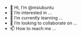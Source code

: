 - 👋 Hi, I’m @msiubuntu
- 👀 I’m interested in ...
- 🌱 I’m currently learning ...
- 💞️ I’m looking to collaborate on ...
- 📫 How to reach me ...

<!---
msiubuntu/msiubuntu is a ✨ special ✨ repository because its `README.md` (this file) appears on your GitHub profile.
You can click the Preview link to take a look at your changes.
--->
